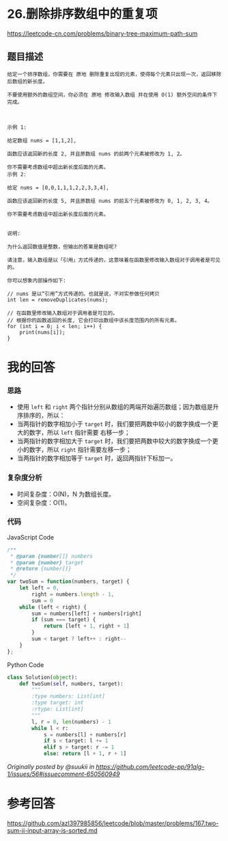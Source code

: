 # 26.删除排序数组中的重复项

https://leetcode-cn.com/problems/binary-tree-maximum-path-sum

## 题目描述

```
给定一个排序数组，你需要在 原地 删除重复出现的元素，使得每个元素只出现一次，返回移除后数组的新长度。

不要使用额外的数组空间，你必须在 原地 修改输入数组 并在使用 O(1) 额外空间的条件下完成。

 

示例 1:

给定数组 nums = [1,1,2],

函数应该返回新的长度 2, 并且原数组 nums 的前两个元素被修改为 1, 2。

你不需要考虑数组中超出新长度后面的元素。
示例 2:

给定 nums = [0,0,1,1,1,2,2,3,3,4],

函数应该返回新的长度 5, 并且原数组 nums 的前五个元素被修改为 0, 1, 2, 3, 4。

你不需要考虑数组中超出新长度后面的元素。
 

说明:

为什么返回数值是整数，但输出的答案是数组呢?

请注意，输入数组是以「引用」方式传递的，这意味着在函数里修改输入数组对于调用者是可见的。

你可以想象内部操作如下:

// nums 是以“引用”方式传递的。也就是说，不对实参做任何拷贝
int len = removeDuplicates(nums);

// 在函数里修改输入数组对于调用者是可见的。
// 根据你的函数返回的长度, 它会打印出数组中该长度范围内的所有元素。
for (int i = 0; i < len; i++) {
    print(nums[i]);
}
```

# 我的回答

### 思路

- 使用 `left` 和 `right` 两个指针分别从数组的两端开始遍历数组；因为数组是升序排序的，所以：
- 当两指针的数字相加小于 `target` 时，我们要把两数中较小的数字换成一个更大的数字，所以 `left` 指针需要 右移一步；
- 当两指针的数字相加大于 `target` 时，我们要把两数中较大的数字换成一个更小的数字，所以 `right` 指针需要左移一步；
- 当两指针的数字相加等于 `target` 时，返回两指针下标加一。

### 复杂度分析

- 时间复杂度：O(N)，N 为数组长度。
- 空间复杂度：O(1)。

### 代码

JavaScript Code
```js
/**
 * @param {number[]} numbers
 * @param {number} target
 * @return {number[]}
 */
var twoSum = function(numbers, target) {
    let left = 0,
        right = numbers.length - 1,
        sum = 0
    while (left < right) {
        sum = numbers[left] + numbers[right]
        if (sum === target) {
            return [left + 1, right + 1]
        }
        sum < target ? left++ : right--
    }
};
```

Python Code
```py
class Solution(object):
    def twoSum(self, numbers, target):
        """
        :type numbers: List[int]
        :type target: int
        :rtype: List[int]
        """
        l, r = 0, len(numbers) - 1
        while l < r:
            s = numbers[l] + numbers[r]
            if s < target: l += 1
            elif s > target: r -= 1
            else: return [l + 1, r + 1]
```

_Originally posted by @suukii in https://github.com/leetcode-pp/91alg-1/issues/56#issuecomment-650560949_

# 参考回答

https://github.com/azl397985856/leetcode/blob/master/problems/167.two-sum-ii-input-array-is-sorted.md